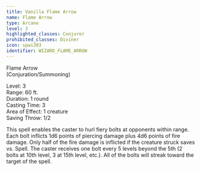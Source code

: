 ```yaml
---
title: Vanilla Flame Arrow
name: Flame Arrow
type: Arcane
level: 3
highlighted_classes: Conjurer
prohibited_classes: Diviner
icon: spwi303
identifier: WIZARD_FLAME_ARROW
---
```

Flame Arrow  
(Conjuration/Summoning)  
  
Level: 3  
Range: 60 ft.  
Duration: 1 round  
Casting Time: 3  
Area of Effect: 1 creature  
Saving Throw: 1/2  
  
This spell enables the caster to hurl fiery bolts at opponents within range. Each bolt inflicts 1d6 points of piercing damage plus 4d6 points of fire damage. Only half of the fire damage is inflicted if the creature struck saves vs. Spell. The caster receives one bolt every 5 levels beyond the 5th (2 bolts at 10th level, 3 at 15th level, etc.). All of the bolts will streak toward the target of the spell.  
